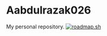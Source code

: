 # Aabdulrazak026
My personal repository.
<a href="https://roadmap.sh"><img src="https://roadmap.sh/card/tall/6656373fb998f3b3c7abbb95?variant=dark" alt="roadmap.sh"/></a>
